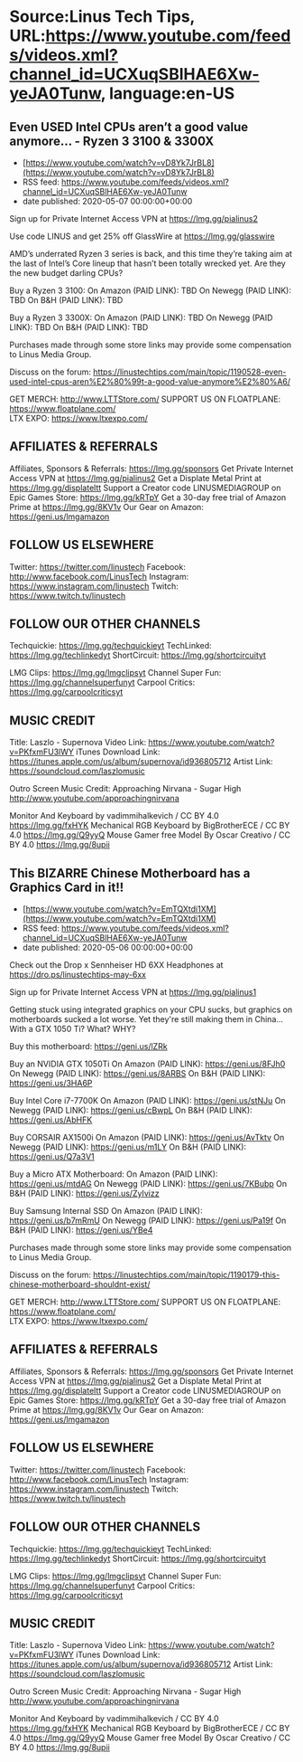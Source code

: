 # Source:Linus Tech Tips, URL:https://www.youtube.com/feeds/videos.xml?channel_id=UCXuqSBlHAE6Xw-yeJA0Tunw, language:en-US

## Even USED Intel CPUs aren’t a good value anymore… - Ryzen 3 3100 & 3300X
 - [https://www.youtube.com/watch?v=vD8Yk7JrBL8](https://www.youtube.com/watch?v=vD8Yk7JrBL8)
 - RSS feed: https://www.youtube.com/feeds/videos.xml?channel_id=UCXuqSBlHAE6Xw-yeJA0Tunw
 - date published: 2020-05-07 00:00:00+00:00

Sign up for Private Internet Access VPN at https://lmg.gg/pialinus2

Use code LINUS and get 25% off GlassWire at https://lmg.gg/glasswire

AMD’s underrated Ryzen 3 series is back, and this time they’re taking aim at the last of Intel’s Core lineup that hasn’t been totally wrecked yet. Are they the new budget darling CPUs?

Buy a Ryzen 3 3100:
On Amazon (PAID LINK): TBD
On Newegg (PAID LINK): TBD
On B&H (PAID LINK): TBD

Buy a Ryzen 3 3300X:
On Amazon (PAID LINK): TBD
On Newegg (PAID LINK): TBD
On B&H (PAID LINK): TBD

Purchases made through some store links may provide some compensation to Linus Media Group.

Discuss on the forum: https://linustechtips.com/main/topic/1190528-even-used-intel-cpus-aren%E2%80%99t-a-good-value-anymore%E2%80%A6/


GET MERCH: http://www.LTTStore.com/
SUPPORT US ON FLOATPLANE: https://www.floatplane.com/  
LTX EXPO: https://www.ltxexpo.com/   

AFFILIATES & REFERRALS
---------------------------------------------------
Affiliates, Sponsors & Referrals: https://lmg.gg/sponsors
Get Private Internet Access VPN at https://lmg.gg/pialinus2
Get a Displate Metal Print at https://lmg.gg/displateltt
Support a Creator code LINUSMEDIAGROUP on Epic Games Store: https://lmg.gg/kRTpY
Get a 30-day free trial of Amazon Prime at https://lmg.gg/8KV1v
Our Gear on Amazon: https://geni.us/lmgamazon
 
FOLLOW US ELSEWHERE
---------------------------------------------------  
Twitter: https://twitter.com/linustech
Facebook: http://www.facebook.com/LinusTech
Instagram: https://www.instagram.com/linustech
Twitch: https://www.twitch.tv/linustech

FOLLOW OUR OTHER CHANNELS
---------------------------------------------------  
Techquickie: https://lmg.gg/techquickieyt
TechLinked: https://lmg.gg/techlinkedyt
ShortCircuit: https://lmg.gg/shortcircuityt

LMG Clips: https://lmg.gg/lmgclipsyt
Channel Super Fun: https://lmg.gg/channelsuperfunyt
Carpool Critics: https://lmg.gg/carpoolcriticsyt

MUSIC CREDIT
---------------------------------------------------  
Title: Laszlo - Supernova
Video Link: https://www.youtube.com/watch?v=PKfxmFU3lWY
iTunes Download Link: https://itunes.apple.com/us/album/supernova/id936805712
Artist Link: https://soundcloud.com/laszlomusic

Outro Screen Music Credit: Approaching Nirvana - Sugar High http://www.youtube.com/approachingnirvana

Monitor And Keyboard by vadimmihalkevich / CC BY 4.0 https://lmg.gg/fxHYK 
Mechanical RGB Keyboard by BigBrotherECE / CC BY 4.0 https://lmg.gg/Q9yyQ 
Mouse Gamer free Model By Oscar Creativo / CC BY 4.0 https://lmg.gg/8upii

## This BIZARRE Chinese Motherboard has a Graphics Card in it!!
 - [https://www.youtube.com/watch?v=EmTQXtdi1XM](https://www.youtube.com/watch?v=EmTQXtdi1XM)
 - RSS feed: https://www.youtube.com/feeds/videos.xml?channel_id=UCXuqSBlHAE6Xw-yeJA0Tunw
 - date published: 2020-05-06 00:00:00+00:00

Check out the Drop x Sennheiser HD 6XX Headphones at https://dro.ps/linustechtips-may-6xx

Sign up for Private Internet Access VPN at https://lmg.gg/pialinus1

Getting stuck using integrated graphics on your CPU sucks, but graphics on motherboards sucked a lot worse. Yet they're still making them in China... With a GTX 1050 Ti? What? WHY?

Buy this motherboard: https://geni.us/lZRk

Buy an NVIDIA GTX 1050Ti
On Amazon (PAID LINK): https://geni.us/8FJh0
On Newegg (PAID LINK): https://geni.us/8ARBS
On B&H (PAID LINK): https://geni.us/3HA6P

Buy Intel Core i7-7700K
On Amazon (PAID LINK): https://geni.us/stNJu
On Newegg (PAID LINK): https://geni.us/cBwpL
On B&H (PAID LINK): https://geni.us/AbHFK

Buy CORSAIR AX1500i
On Amazon (PAID LINK): https://geni.us/AvTktv
On Newegg (PAID LINK): https://geni.us/m1LY
On B&H (PAID LINK): https://geni.us/Q7a3V1

Buy a Micro ATX Motherboard:
On Amazon (PAID LINK): https://geni.us/mtdAG
On Newegg (PAID LINK): https://geni.us/7KBubp
On B&H (PAID LINK): https://geni.us/ZyIvizz

Buy Samsung Internal SSD
On Amazon (PAID LINK): https://geni.us/b7mRmU
On Newegg (PAID LINK): https://geni.us/Pa19f
On B&H (PAID LINK): https://geni.us/YBe4

Purchases made through some store links may provide some compensation to Linus Media Group.

Discuss on the forum: https://linustechtips.com/main/topic/1190179-this-chinese-motherboard-shouldnt-exist/


GET MERCH: http://www.LTTStore.com/
SUPPORT US ON FLOATPLANE: https://www.floatplane.com/  
LTX EXPO: https://www.ltxexpo.com/   

AFFILIATES & REFERRALS
---------------------------------------------------
Affiliates, Sponsors & Referrals: https://lmg.gg/sponsors
Get Private Internet Access VPN at https://lmg.gg/pialinus2
Get a Displate Metal Print at https://lmg.gg/displateltt
Support a Creator code LINUSMEDIAGROUP on Epic Games Store: https://lmg.gg/kRTpY
Get a 30-day free trial of Amazon Prime at https://lmg.gg/8KV1v
Our Gear on Amazon: https://geni.us/lmgamazon
 
FOLLOW US ELSEWHERE
---------------------------------------------------  
Twitter: https://twitter.com/linustech
Facebook: http://www.facebook.com/LinusTech
Instagram: https://www.instagram.com/linustech
Twitch: https://www.twitch.tv/linustech

FOLLOW OUR OTHER CHANNELS
---------------------------------------------------  
Techquickie: https://lmg.gg/techquickieyt
TechLinked: https://lmg.gg/techlinkedyt
ShortCircuit: https://lmg.gg/shortcircuityt

LMG Clips: https://lmg.gg/lmgclipsyt
Channel Super Fun: https://lmg.gg/channelsuperfunyt
Carpool Critics: https://lmg.gg/carpoolcriticsyt

MUSIC CREDIT
---------------------------------------------------  
Title: Laszlo - Supernova
Video Link: https://www.youtube.com/watch?v=PKfxmFU3lWY
iTunes Download Link: https://itunes.apple.com/us/album/supernova/id936805712
Artist Link: https://soundcloud.com/laszlomusic

Outro Screen Music Credit: Approaching Nirvana - Sugar High http://www.youtube.com/approachingnirvana

Monitor And Keyboard by vadimmihalkevich / CC BY 4.0 https://lmg.gg/fxHYK 
Mechanical RGB Keyboard by BigBrotherECE / CC BY 4.0 https://lmg.gg/Q9yyQ 
Mouse Gamer free Model By Oscar Creativo / CC BY 4.0 https://lmg.gg/8upii

